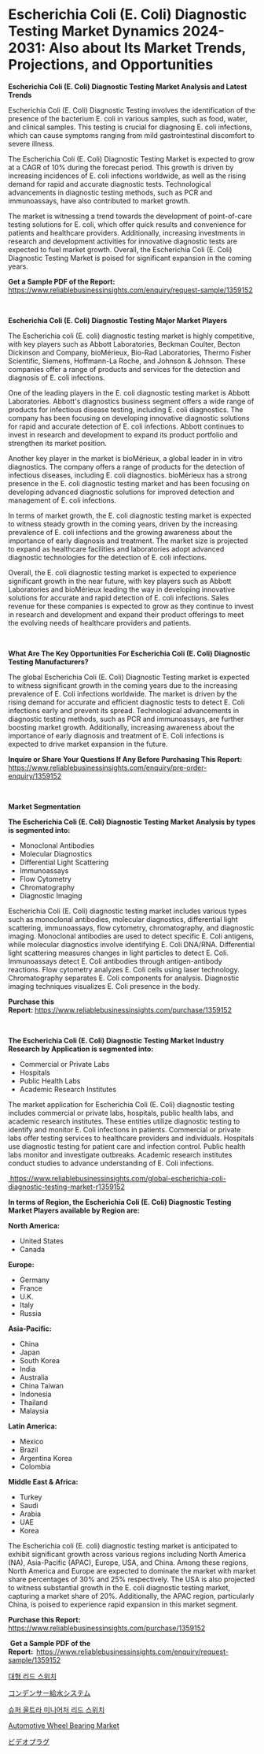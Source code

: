 <p><h1>Escherichia Coli (E. Coli) Diagnostic Testing Market Dynamics 2024-2031: Also about Its Market Trends, Projections, and Opportunities</h1></p><p><strong>Escherichia Coli (E. Coli) Diagnostic Testing Market Analysis and Latest Trends</strong></p>
<p><p>Escherichia Coli (E. Coli) Diagnostic Testing involves the identification of the presence of the bacterium E. coli in various samples, such as food, water, and clinical samples. This testing is crucial for diagnosing E. coli infections, which can cause symptoms ranging from mild gastrointestinal discomfort to severe illness.</p><p>The Escherichia Coli (E. Coli) Diagnostic Testing Market is expected to grow at a CAGR of 10% during the forecast period. This growth is driven by increasing incidences of E. coli infections worldwide, as well as the rising demand for rapid and accurate diagnostic tests. Technological advancements in diagnostic testing methods, such as PCR and immunoassays, have also contributed to market growth.</p><p>The market is witnessing a trend towards the development of point-of-care testing solutions for E. coli, which offer quick results and convenience for patients and healthcare providers. Additionally, increasing investments in research and development activities for innovative diagnostic tests are expected to fuel market growth. Overall, the Escherichia Coli (E. Coli) Diagnostic Testing Market is poised for significant expansion in the coming years.</p></p>
<p><strong>Get a Sample PDF of the Report:&nbsp;</strong> <a href="https://www.reliablebusinessinsights.com/enquiry/request-sample/1359152">https://www.reliablebusinessinsights.com/enquiry/request-sample/1359152</a></p>
<p>&nbsp;</p>
<p><strong>Escherichia Coli (E. Coli) Diagnostic Testing Major Market Players</strong></p>
<p><p>The Escherichia coli (E. coli) diagnostic testing market is highly competitive, with key players such as Abbott Laboratories, Beckman Coulter, Becton Dickinson and Company, bioMérieux, Bio-Rad Laboratories, Thermo Fisher Scientific, Siemens, Hoffmann-La Roche, and Johnson & Johnson. These companies offer a range of products and services for the detection and diagnosis of E. coli infections.</p><p>One of the leading players in the E. coli diagnostic testing market is Abbott Laboratories. Abbott's diagnostics business segment offers a wide range of products for infectious disease testing, including E. coli diagnostics. The company has been focusing on developing innovative diagnostic solutions for rapid and accurate detection of E. coli infections. Abbott continues to invest in research and development to expand its product portfolio and strengthen its market position.</p><p>Another key player in the market is bioMérieux, a global leader in in vitro diagnostics. The company offers a range of products for the detection of infectious diseases, including E. coli diagnostics. bioMérieux has a strong presence in the E. coli diagnostic testing market and has been focusing on developing advanced diagnostic solutions for improved detection and management of E. coli infections.</p><p>In terms of market growth, the E. coli diagnostic testing market is expected to witness steady growth in the coming years, driven by the increasing prevalence of E. coli infections and the growing awareness about the importance of early diagnosis and treatment. The market size is projected to expand as healthcare facilities and laboratories adopt advanced diagnostic technologies for the detection of E. coli infections.</p><p>Overall, the E. coli diagnostic testing market is expected to experience significant growth in the near future, with key players such as Abbott Laboratories and bioMérieux leading the way in developing innovative solutions for accurate and rapid detection of E. coli infections. Sales revenue for these companies is expected to grow as they continue to invest in research and development and expand their product offerings to meet the evolving needs of healthcare providers and patients.</p></p>
<p>&nbsp;</p>
<p><strong>What Are The Key Opportunities For Escherichia Coli (E. Coli) Diagnostic Testing Manufacturers?</strong></p>
<p><p>The global Escherichia Coli (E. Coli) Diagnostic Testing market is expected to witness significant growth in the coming years due to the increasing prevalence of E. Coli infections worldwide. The market is driven by the rising demand for accurate and efficient diagnostic tests to detect E. Coli infections early and prevent its spread. Technological advancements in diagnostic testing methods, such as PCR and immunoassays, are further boosting market growth. Additionally, increasing awareness about the importance of early diagnosis and treatment of E. Coli infections is expected to drive market expansion in the future.</p></p>
<p><strong>Inquire or Share Your Questions If Any Before Purchasing This Report:</strong> <a href="https://www.reliablebusinessinsights.com/enquiry/pre-order-enquiry/1359152">https://www.reliablebusinessinsights.com/enquiry/pre-order-enquiry/1359152</a></p>
<p>&nbsp;</p>
<p><strong>Market Segmentation</strong></p>
<p><strong>The Escherichia Coli (E. Coli) Diagnostic Testing Market Analysis by types is segmented into:</strong></p>
<p><ul><li>Monoclonal Antibodies</li><li>Molecular Diagnostics</li><li>Differential Light Scattering</li><li>Immunoassays</li><li>Flow Cytometry</li><li>Chromatography</li><li>Diagnostic Imaging</li></ul></p>
<p><p>Escherichia Coli (E. Coli) diagnostic testing market includes various types such as monoclonal antibodies, molecular diagnostics, differential light scattering, immunoassays, flow cytometry, chromatography, and diagnostic imaging. Monoclonal antibodies are used to detect specific E. Coli antigens, while molecular diagnostics involve identifying E. Coli DNA/RNA. Differential light scattering measures changes in light particles to detect E. Coli. Immunoassays detect E. Coli antibodies through antigen-antibody reactions. Flow cytometry analyzes E. Coli cells using laser technology. Chromatography separates E. Coli components for analysis. Diagnostic imaging techniques visualizes E. Coli presence in the body.</p></p>
<p><strong>Purchase this Report:&nbsp;</strong><a href="https://www.reliablebusinessinsights.com/purchase/1359152">https://www.reliablebusinessinsights.com/purchase/1359152</a></p>
<p>&nbsp;</p>
<p><strong>The Escherichia Coli (E. Coli) Diagnostic Testing Market Industry Research by Application is segmented into:</strong></p>
<p><ul><li>Commercial or Private Labs</li><li>Hospitals</li><li>Public Health Labs</li><li>Academic Research Institutes</li></ul></p>
<p><p>The market application for Escherichia Coli (E. Coli) diagnostic testing includes commercial or private labs, hospitals, public health labs, and academic research institutes. These entities utilize diagnostic testing to identify and monitor E. Coli infections in patients. Commercial or private labs offer testing services to healthcare providers and individuals. Hospitals use diagnostic testing for patient care and infection control. Public health labs monitor and investigate outbreaks. Academic research institutes conduct studies to advance understanding of E. Coli infections.</p></p>
<p><a href="https://www.reliablebusinessinsights.com/global-escherichia-coli-diagnostic-testing-market-r1359152">&nbsp;https://www.reliablebusinessinsights.com/global-escherichia-coli-diagnostic-testing-market-r1359152</a></p>
<p><strong>In terms of Region, the Escherichia Coli (E. Coli) Diagnostic Testing Market Players available by Region are:</strong></p>
<p>
    <p> <strong> North America: </strong>
        <ul>
            <li>United States</li>
            <li>Canada</li>
        </ul>
        </p> 
    <p> <strong> Europe: </strong>
        <ul>
            <li>Germany</li>
            <li>France</li>
            <li>U.K.</li>
            <li>Italy</li>
            <li>Russia</li>
        </ul>
        </p> 
    <p> <strong> Asia-Pacific: </strong>
        <ul>
            <li>China</li>
            <li>Japan</li>
            <li>South Korea</li>
            <li>India</li>
            <li>Australia</li>
            <li>China Taiwan</li>
            <li>Indonesia</li>
            <li>Thailand</li>
            <li>Malaysia</li>
        </ul>
        </p> 
    <p> <strong> Latin America: </strong>
        <ul>
            <li>Mexico</li>
            <li>Brazil</li>
            <li>Argentina Korea</li>
            <li>Colombia</li>
        </ul>
        </p> 
    <p> <strong> Middle East & Africa: </strong>
        <ul>
            <li>Turkey</li>
            <li>Saudi</li>
            <li>Arabia</li>
            <li>UAE</li>
            <li>Korea</li>
        </ul>
    </p>
    </p>
<p><p>The Escherichia coli (E. coli) diagnostic testing market is anticipated to exhibit significant growth across various regions including North America (NA), Asia-Pacific (APAC), Europe, USA, and China. Among these regions, North America and Europe are expected to dominate the market with market share percentages of 30% and 25% respectively. The USA is also projected to witness substantial growth in the E. coli diagnostic testing market, capturing a market share of 20%. Additionally, the APAC region, particularly China, is poised to experience rapid expansion in this market segment.</p></p>
<p><strong>Purchase this Report: </strong><a href="https://www.reliablebusinessinsights.com/purchase/1359152">https://www.reliablebusinessinsights.com/purchase/1359152</a></p>
<p>&nbsp;<strong>Get a Sample PDF of the Report:&nbsp;&nbsp;</strong><a href="https://www.reliablebusinessinsights.com/enquiry/request-sample/1359152">https://www.reliablebusinessinsights.com/enquiry/request-sample/1359152</a></p>
<p><strong></strong></p>
<p><p><a href="https://github.com/naiemislamrayan2/Market-Research-Report-List-1/blob/main/9497599179577.md">대형 리드 스위치</a></p><p><a href="https://github.com/vlcostes/Market-Research-Report-List-2/blob/main/9028896166391.md">コンデンサー給水システム</a></p><p><a href="https://github.com/RickyMetzDVM/Market-Research-Report-List-1/blob/main/6450974179576.md">슈퍼 울트라 미니어처 리드 스위치</a></p><p><a href="https://github.com/airdrophunter675/Market-Research-Report-List-1/blob/main/automotive-wheel-bearing-market.md">Automotive Wheel Bearing Market</a></p><p><a href="https://github.com/gfggqjbfys368009/Market-Research-Report-List-2/blob/main/3978636166390.md">ビデオプラグ</a></p></p>